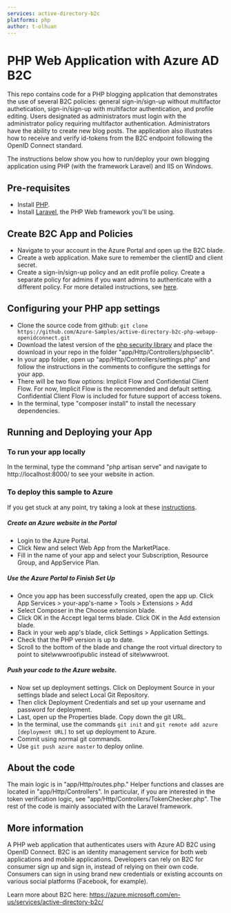 ```yaml
---
services: active-directory-b2c
platforms: php
author: t-olhuan
---
```


# PHP Web Application with Azure AD B2C
This repo contains code for a PHP blogging application that demonstrates the use of several B2C policies: general sign-in/sign-up without multifactor authetication, sign-in/sign-up with multifactor authentication, and profile editing. Users designated as administrators must login with the administrator policy requiring multifactor authentication. Administrators have the ability to create new blog posts. The application also illustrates how to receive and verify id-tokens from the B2C endpoint following the OpenID Connect standard. 

The instructions below show you how to run/deploy your own blogging application using PHP (with the framework Laravel) and IIS on Windows.

## Pre-requisites
+ Install [PHP](http://php.net/manual/en/install.php). 
+ Install [Laravel](https://laravel.com/docs/6.20.12), the PHP Web framework you'll be using.

## Create B2C App and Policies
+ Navigate to your account in the Azure Portal and open up the B2C blade.
+ Create a web application. Make sure to remember the clientID and client secret.
+ Create a sign-in/sign-up policy and an edit profile policy. Create a separate policy for admins if you want admins to authenticate with a different policy. For more detailed instructions, see [here](https://azure.microsoft.com/en-us/documentation/articles/active-directory-b2c-reference-policies/).

## Configuring your PHP app settings
+ Clone the source code from github: `git clone https://github.com/Azure-Samples/active-directory-b2c-php-webapp-openidconnect.git`
+ Download the latest version of the [php security library](http://phpseclib.sourceforge.net/index.html) and place the download in your repo in the folder "app/Http/Controllers/phpseclib".
+ In your app folder, open up "app/Http/Controllers/settings.php" and follow the instructions in the comments to configure the settings for your app.
+ There will be two flow options: Implicit Flow and Confidential Client Flow. For now, Implicit Flow is the recommended and default setting. Confidential Client Flow is included for future support of access tokens. 
+ In the terminal, type "composer install" to install the necessary dependencies.

## Running and Deploying your App

### To run your app locally
In the terminal, type the command "php artisan serve" and navigate to http://localhost:8000/ to see your website in action.

### To deploy this sample to Azure
If you get stuck at any point, try taking a look at these [instructions](https://azure.microsoft.com/en-gb/documentation/articles/app-service-web-php-get-started/).

##### Create an Azure website in the Portal
+ Login to the Azure Portal.
+ Click New and select Web App from the MarketPlace.
+ Fill in the name of your app and select your Subscription, Resource Group, and AppService Plan.

##### Use the Azure Portal to Finish Set Up
+ Once you app has been successfully created, open the app up. Click App Services > your-app's-name > Tools > Extensions > Add
+ Select Composer in the Choose extension blade.
+ Click OK in the Accept legal terms blade. Click OK in the Add extension blade.
+ Back in your web app's blade, click Settings > Application Settings.
+ Check that the PHP version is up to date.
+ Scroll to the bottom of the blade and change the root virtual directory to point to site\wwwroot\public instead of site\wwwroot.

##### Push your code to the Azure website.
+ Now set up deployment settings. Click on Deployment Source in your settings blade and select Local Git Repository.
+ Then click Deployment Credentials and set up your username and password for deployment.
+ Last, open up the Properties blade. Copy down the git URL.
+ In the terminal, use the commands `git init` and `git remote add azure [deployment URL]` to set up deployment to Azure.
+ Commit using normal git commands.
+ Use `git push azure master` to deploy online.

## About the code
The main logic is in "app/Http/routes.php." Helper functions and classes are located in "app/Http/Controllers". In particular, if you are interested in the token verification logic, see "app/Http/Controllers/TokenChecker.php".  The rest of the code is mainly associated with the Laravel framework. 

## More information
A PHP web application that authenticates users with Azure AD B2C using OpenID Connect. B2C is an identity management service for both web applications and mobile applications. Developers can rely on B2C for consumer sign up and sign in, instead of relying on their own code. Consumers can sign in using brand new credentials or existing accounts on various social platforms (Facebook, for example). 

Learn more about B2C here: https://azure.microsoft.com/en-us/services/active-directory-b2c/
